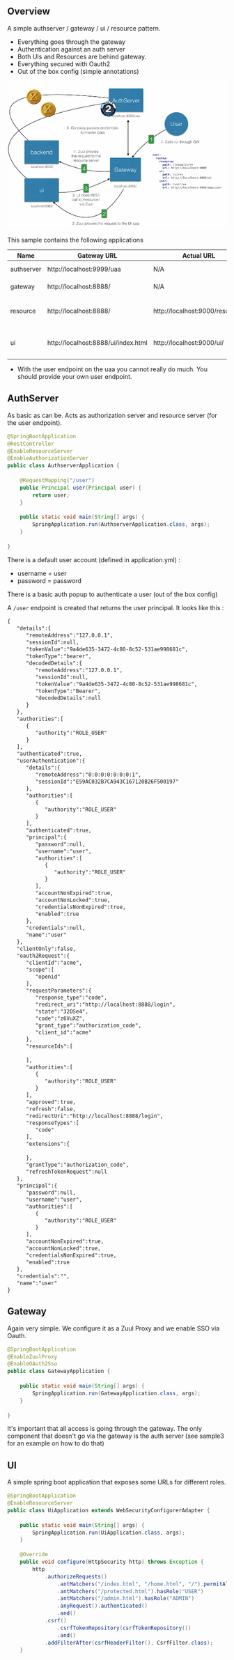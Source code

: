## Overview

A simple authserver / gateway / ui / resource pattern.

- Everything goes through the gateway
- Authentication against an auth server
- Both UIs and Resources are behind gateway.
- Everything secured with Oauth2
- Out of the box config (simple annotations)

![](images/sample1.png)

This sample contains the following applications

| Name          | Gateway URL                           | Actual URL                      | Comments                         |
| ------------- | ------------------------------------- | ------------------------------- | -------------------------------- |
| authserver    | http://localhost:9999/uaa             | N/A                             | Auth Server                      |
| gateway       | http://localhost:8888/                | N/A                             | Zuul Proxy gateway               |
| resource      | http://localhost:8888/                | http://localhost:9000/resource/ | simple ui app with an index.html |
| ui            | http://localhost:8888/ui/index.html   | http://localhost:9000/ui/       | simple ui app with an index.html |


- With the user endpoint on the uaa you cannot really do much. You should provide your own user endpoint.

## AuthServer

As basic as can be. Acts as authorization server and resource server (for the user endpoint).


```java
@SpringBootApplication
@RestController
@EnableResourceServer
@EnableAuthorizationServer
public class AuthserverApplication {

	@RequestMapping("/user")
	public Principal user(Principal user) {
		return user;
	}

	public static void main(String[] args) {
		SpringApplication.run(AuthserverApplication.class, args);
	}

}
```

There is a default user account (defined in application.yml) :

- username = user
- password = password

There is a basic auth popup to authenticate a user (out of the box config)

A ```/user``` endpoint is created that returns the user principal. It looks like this :

```
{
   "details":{
      "remoteAddress":"127.0.0.1",
      "sessionId":null,
      "tokenValue":"9a4de635-3472-4c80-8c52-531ae998681c",
      "tokenType":"bearer",
      "decodedDetails":{
         "remoteAddress":"127.0.0.1",
         "sessionId":null,
         "tokenValue":"9a4de635-3472-4c80-8c52-531ae998681c",
         "tokenType":"Bearer",
         "decodedDetails":null
      }
   },
   "authorities":[
      {
         "authority":"ROLE_USER"
      }
   ],
   "authenticated":true,
   "userAuthentication":{
      "details":{
         "remoteAddress":"0:0:0:0:0:0:0:1",
         "sessionId":"E59AC032B7CA943C167120B26F500197"
      },
      "authorities":[
         {
            "authority":"ROLE_USER"
         }
      ],
      "authenticated":true,
      "principal":{
         "password":null,
         "username":"user",
         "authorities":[
            {
               "authority":"ROLE_USER"
            }
         ],
         "accountNonExpired":true,
         "accountNonLocked":true,
         "credentialsNonExpired":true,
         "enabled":true
      },
      "credentials":null,
      "name":"user"
   },
   "clientOnly":false,
   "oauth2Request":{
      "clientId":"acme",
      "scope":[
         "openid"
      ],
      "requestParameters":{
         "response_type":"code",
         "redirect_uri":"http://localhost:8888/login",
         "state":"32OSe4",
         "code":"z6VuXZ",
         "grant_type":"authorization_code",
         "client_id":"acme"
      },
      "resourceIds":[

      ],
      "authorities":[
         {
            "authority":"ROLE_USER"
         }
      ],
      "approved":true,
      "refresh":false,
      "redirectUri":"http://localhost:8888/login",
      "responseTypes":[
         "code"
      ],
      "extensions":{

      },
      "grantType":"authorization_code",
      "refreshTokenRequest":null
   },
   "principal":{
      "password":null,
      "username":"user",
      "authorities":[
         {
            "authority":"ROLE_USER"
         }
      ],
      "accountNonExpired":true,
      "accountNonLocked":true,
      "credentialsNonExpired":true,
      "enabled":true
   },
   "credentials":"",
   "name":"user"
}
```

## Gateway

Again very simple. We configure it as a Zuul Proxy and we enable SSO via Oauth.

```java
@SpringBootApplication
@EnableZuulProxy
@EnableOAuth2Sso
public class GatewayApplication { 

	public static void main(String[] args) {
		SpringApplication.run(GatewayApplication.class, args);
	}

}
```

It's important that all access is going through the gateway. The only component that doesn't go via the gateway is the auth server 
(see sample3 for an example on how to do that)


## UI

A simple spring boot application that exposes some URLs for different roles.

```java
@SpringBootApplication
@EnableResourceServer
public class UiApplication extends WebSecurityConfigurerAdapter {

	public static void main(String[] args) {
		SpringApplication.run(UiApplication.class, args);
	}

	@Override
	public void configure(HttpSecurity http) throws Exception {
		http
			.authorizeRequests()
				.antMatchers("/index.html", "/home.html", "/").permitAll()
				.antMatchers("/protected.html").hasRole("USER")
				.antMatchers("/admin.html").hasRole("ADMIN")
				.anyRequest().authenticated()
				.and()
			.csrf()
				.csrfTokenRepository(csrfTokenRepository())
				.and()
			.addFilterAfter(csrfHeaderFilter(), CsrfFilter.class);	
	}
```	

